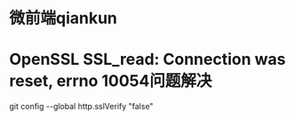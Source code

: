 # 微前端qiankun

# OpenSSL SSL_read: Connection was reset, errno 10054问题解决
git config --global http.sslVerify "false"
